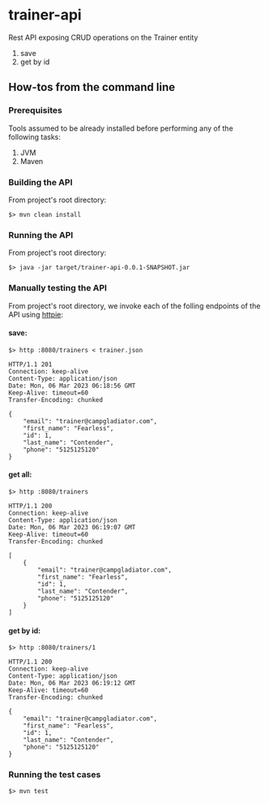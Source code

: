 # trainer-api
Rest API exposing CRUD operations on the Trainer entity
1. save
2. get by id

## How-tos from the command line

### Prerequisites

Tools assumed to be already installed before performing any of the following tasks:

1. JVM
2. Maven


### Building the API

From project's root directory:

`
$> mvn clean install
`

### Running the API 

From project's root directory:

`
$> java -jar target/trainer-api-0.0.1-SNAPSHOT.jar
`

### Manually testing the API

From project's root directory, we invoke each of the folling endpoints of the API using [httpie](https://httpie.io/):

#### save:

```
$> http :8080/trainers < trainer.json

HTTP/1.1 201
Connection: keep-alive
Content-Type: application/json
Date: Mon, 06 Mar 2023 06:18:56 GMT
Keep-Alive: timeout=60
Transfer-Encoding: chunked

{
    "email": "trainer@campgladiator.com",
    "first_name": "Fearless",
    "id": 1,
    "last_name": "Contender",
    "phone": "5125125120"
}
```

#### get all:

```
$> http :8080/trainers

HTTP/1.1 200
Connection: keep-alive
Content-Type: application/json
Date: Mon, 06 Mar 2023 06:19:07 GMT
Keep-Alive: timeout=60
Transfer-Encoding: chunked

[
    {
        "email": "trainer@campgladiator.com",
        "first_name": "Fearless",
        "id": 1,
        "last_name": "Contender",
        "phone": "5125125120"
    }
]
```

#### get by id:

```
$> http :8080/trainers/1

HTTP/1.1 200
Connection: keep-alive
Content-Type: application/json
Date: Mon, 06 Mar 2023 06:19:12 GMT
Keep-Alive: timeout=60
Transfer-Encoding: chunked

{
    "email": "trainer@campgladiator.com",
    "first_name": "Fearless",
    "id": 1,
    "last_name": "Contender",
    "phone": "5125125120"
}
```

### Running the test cases

`$> mvn test
`
